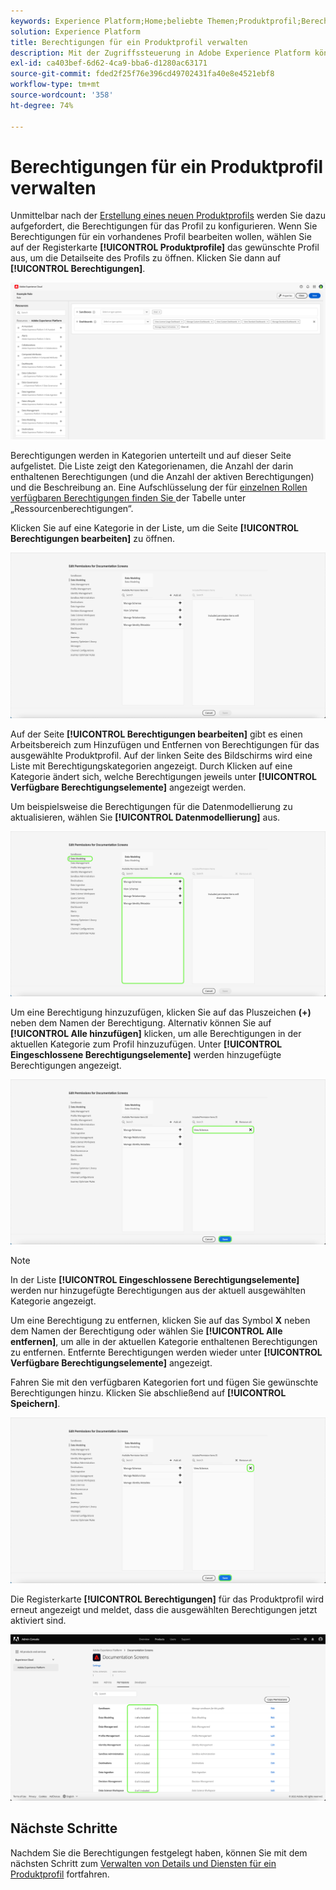 ```yaml
---
keywords: Experience Platform;Home;beliebte Themen;Produktprofil;Berechtigungen verwalten
solution: Experience Platform
title: Berechtigungen für ein Produktprofil verwalten
description: Mit der Zugriffssteuerung in Adobe Experience Platform können Sie Rollen und Berechtigungen für verschiedene Experience Platform-Funktionen mithilfe von Adobe Admin Console verwalten. Dieses Dokument dient als Anleitung zum Verwalten von Berechtigungen für ein Produktprofil für Experience Platform.
exl-id: ca403bef-6d62-4ca9-bba6-d1280ac63171
source-git-commit: fded2f25f76e396cd49702431fa40e8e4521ebf8
workflow-type: tm+mt
source-wordcount: '358'
ht-degree: 74%

---
```


# Berechtigungen für ein Produktprofil verwalten

Unmittelbar nach der [Erstellung eines neuen Produktprofils](#create-a-new-product-profile) werden Sie dazu aufgefordert, die Berechtigungen für das Profil zu konfigurieren. Wenn Sie Berechtigungen für ein vorhandenes Profil bearbeiten wollen, wählen Sie auf der Registerkarte **[!UICONTROL Produktprofile]** das gewünschte Profil aus, um die Detailseite des Profils zu öffnen. Klicken Sie dann auf **[!UICONTROL Berechtigungen]**.

![Berechtigungen](../images/permissions.png)

Berechtigungen werden in Kategorien unterteilt und auf dieser Seite aufgelistet. Die Liste zeigt den Kategorienamen, die Anzahl der darin enthaltenen Berechtigungen (und die Anzahl der aktiven Berechtigungen) und die Beschreibung an. Eine Aufschlüsselung der für [ einzelnen Rollen verfügbaren Berechtigungen finden Sie ](/help/access-control/home.md#permissions) der Tabelle unter „Ressourcenberechtigungen“.

Klicken Sie auf eine Kategorie in der Liste, um die Seite **[!UICONTROL Berechtigungen bearbeiten]** zu öffnen.

![edit-permissions](../images/edit-permissions.png)

Auf der Seite **[!UICONTROL Berechtigungen bearbeiten]** gibt es einen Arbeitsbereich zum Hinzufügen und Entfernen von Berechtigungen für das ausgewählte Produktprofil. Auf der linken Seite des Bildschirms wird eine Liste mit Berechtigungskategorien angezeigt. Durch Klicken auf eine Kategorie ändert sich, welche Berechtigungen jeweils unter **[!UICONTROL Verfügbare Berechtigungselemente]** angezeigt werden.

Um beispielsweise die Berechtigungen für die Datenmodellierung zu aktualisieren, wählen Sie **[!UICONTROL Datenmodellierung]** aus.

![profile-management](../images/profile-management.png)

Um eine Berechtigung hinzuzufügen, klicken Sie auf das Pluszeichen **(+)** neben dem Namen der Berechtigung. Alternativ können Sie auf **[!UICONTROL Alle hinzufügen]** klicken, um alle Berechtigungen in der aktuellen Kategorie zum Profil hinzuzufügen. Unter **[!UICONTROL Eingeschlossene Berechtigungselemente]** werden hinzugefügte Berechtigungen angezeigt.

![add-permission](../images/add-permission.png)

>[!NOTE]
>
>In der Liste **[!UICONTROL Eingeschlossene Berechtigungselemente]** werden nur hinzugefügte Berechtigungen aus der aktuell ausgewählten Kategorie angezeigt.

Um eine Berechtigung zu entfernen, klicken Sie auf das Symbol **X** neben dem Namen der Berechtigung oder wählen Sie **[!UICONTROL Alle entfernen]**, um alle in der aktuellen Kategorie enthaltenen Berechtigungen zu entfernen. Entfernte Berechtigungen werden wieder unter **[!UICONTROL Verfügbare Berechtigungselemente]** angezeigt.

Fahren Sie mit den verfügbaren Kategorien fort und fügen Sie gewünschte Berechtigungen hinzu. Klicken Sie abschließend auf **[!UICONTROL Speichern]**.

![remove-permisson](../images/remove-permission.png)

Die Registerkarte **[!UICONTROL Berechtigungen]** für das Produktprofil wird erneut angezeigt und meldet, dass die ausgewählten Berechtigungen jetzt aktiviert sind.

![permissions-updated](../images/permissions-updated.png)

## Nächste Schritte

Nachdem Sie die Berechtigungen festgelegt haben, können Sie mit dem nächsten Schritt zum [Verwalten von Details und Diensten für ein Produktprofil](details-and-services.md) fortfahren.
